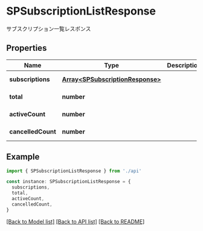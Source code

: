 # SPSubscriptionListResponse

サブスクリプション一覧レスポンス

## Properties

| Name               | Type                                                                 | Description | Notes                  |
| ------------------ | -------------------------------------------------------------------- | ----------- | ---------------------- |
| **subscriptions**  | [**Array&lt;SPSubscriptionResponse&gt;**](SPSubscriptionResponse.md) |             | [default to undefined] |
| **total**          | **number**                                                           |             | [default to undefined] |
| **activeCount**    | **number**                                                           |             | [default to undefined] |
| **cancelledCount** | **number**                                                           |             | [default to undefined] |

## Example

```typescript
import { SPSubscriptionListResponse } from './api'

const instance: SPSubscriptionListResponse = {
  subscriptions,
  total,
  activeCount,
  cancelledCount,
}
```

[[Back to Model list]](../README.md#documentation-for-models) [[Back to API list]](../README.md#documentation-for-api-endpoints) [[Back to README]](../README.md)

